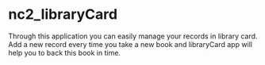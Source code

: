 # nc2_libraryCard
Through this application you can easily manage your records in library card. Add a new record every time you take a new book and libraryCard app will help you to back this book in time.
